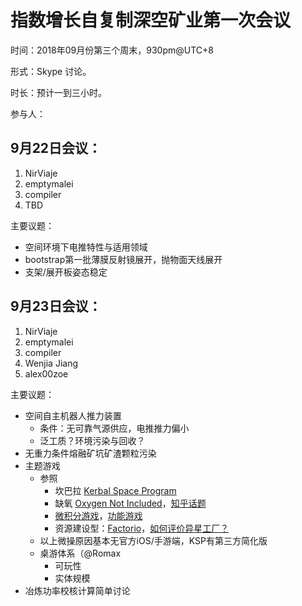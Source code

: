 # 指数增长自复制深空矿业第一次会议

时间：2018年09月份第三个周末，930pm@UTC+8

形式：Skype 讨论。

时长：预计一到三小时。

参与人：

## 9月22日会议：
1. NirViaje
2. emptymalei
4. compiler
5. TBD

主要议题：

* 空间环境下电推特性与适用领域
* bootstrap第一批薄膜反射镜展开，抛物面天线展开
* 支架/展开板姿态稳定

## 9月23日会议：
1. NirViaje
2. emptymalei
4. compiler
5. Wenjia Jiang
3. alex00zoe

主要议题：

* 空间自主机器人推力装置
    * 条件：无可靠气源供应，电推推力偏小
    * 泛工质？环境污染与回收？
* 无重力条件熔融矿坑矿渣颗粒污染
* 主题游戏
    * 参照
        * 坎巴拉 [Kerbal Space Program](https://en.wikipedia.org/wiki/Kerbal_Space_Program)
        * 缺氧 [Oxygen Not Included](https://en.wikipedia.org/wiki/Oxygen_Not_Included)，[知乎话题](https://www.zhihu.com/topic/20082453/hot)
        * [微积分游戏](https://zhuanlan.zhihu.com/p/38528111)，[功能游戏](https://zhuanlan.zhihu.com/p/37449861)
        * 资源建设型：[Factorio](https://store.steampowered.com/app/427520/Factorio/)，[如何评价异星工厂？](https://www.zhihu.com/question/25052970)
    * 以上微操原因基本无官方iOS/手游端，KSP有第三方简化版
    * 桌游体系（@Romax
        * 可玩性
        * 实体规模
* 冶炼功率校核计算简单讨论